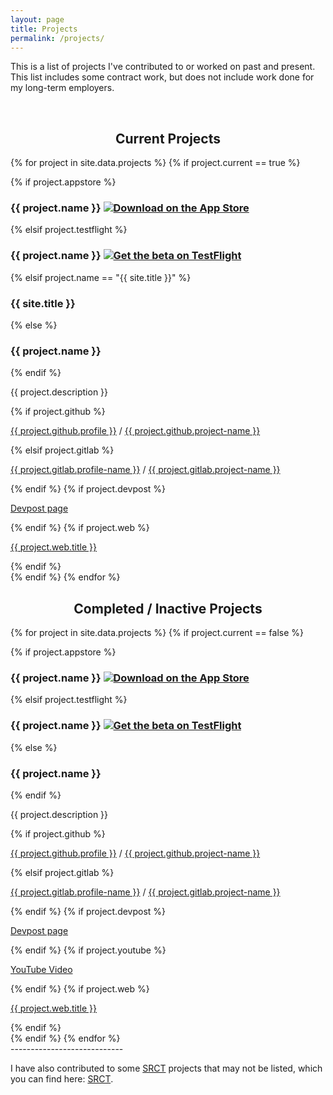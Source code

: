 ```yaml
---
layout: page
title: Projects
permalink: /projects/
---
```


This is a list of projects I've contributed to or worked on past and present. This list includes some contract work, but does not include work done for my long-term employers.

<br />

<center><h2>Current Projects</h2></center>

<div class="current-project-card-columns">
{% for project in site.data.projects %}
{% if project.current == true %}
<div class="card project-card my-2">

{% if project.appstore %}
<h3 class="project-heading">{{ project.name }}  <a href="{{ project.appstore }}"><img class="store-badge" src="{{ site.baseurl }}/resources/AppStore.png" alt="Download on the App Store"></a></h3>
{% elsif project.testflight %}
<h3 class="project-heading">{{ project.name }}  <a href="{{ project.appstore }}"><img class="store-badge" src="{{ site.baseurl }}/resources/testflight-badge.png" alt="Get the beta on TestFlight"></a></h3>
{% elsif project.name == "{{ site.title }}" %}
<h3 class="project-heading">{{ site.title }}</h3>
{% else %}
<h3 class="project-heading">{{ project.name }}</h3>
{% endif %}
<p>{{ project.description }}</p>

{% if project.github %}
<p>
<a href="https://github.com/{{ project.github.profile }}"><i class="fab fa-github"></i> {{ project.github.profile }}</a> / <a href="{{ project.github.project-url }}">{{ project.github.project-name }}</a>
</p>
{% elsif project.gitlab %}
<p>
<a href="{{ project.gitlab.profile-url }}"><i class="fab fa-gitlab"></i> {{ project.gitlab.profile-name }}</a> / <a href="{{ project.gitlab.project-url }}">{{ project.gitlab.project-name }}</a>
</p>
{% endif %}
{% if project.devpost %}
<p>
<a href="{{ project.devpost }}"><i class="fab fa-safari"></i> Devpost page</a>
</p>
{% endif %}
{% if project.web %}
<p>
<a href="{{ project.web.link }}"><i class="fab fa-safari"></i> {{ project.web.title }}</a>
</p>
{% endif %}

</div>
{% endif %} 
{% endfor %}
</div>

<center><h2 class="mt-5 mb-3">Completed / Inactive Projects</h2></center>

<div class="project-card-columns">
{% for project in site.data.projects %}
{% if project.current == false %}
<div class="card project-card my-2">

{% if project.appstore %}
<h3 class="project-heading">{{ project.name }}  <a href="{{ project.appstore }}"><img class="store-badge" src="{{ site.baseurl }}/resources/AppStore.png" alt="Download on the App Store"></a></h3>
{% elsif project.testflight %}
<h3 class="project-heading">{{ project.name }}  <a href="{{ project.appstore }}"><img class="store-badge" src="{{ site.baseurl }}/resources/testflight-badge.png" alt="Get the beta on TestFlight"></a></h3>
{% else %}
<h3 class="project-heading">{{ project.name }}</h3>
{% endif %}
<p>{{ project.description }}</p>

{% if project.github %}
<p>
<a href="https://github.com/{{ project.github.profile }}"><i class="fab fa-github"></i> {{ project.github.profile }}</a> / <a href="{{ project.github.project-url }}">{{ project.github.project-name }}</a>
</p>
{% elsif project.gitlab %}
<p>
<a href="{{ project.gitlab.profile-url }}"><i class="fab fa-gitlab"></i> {{ project.gitlab.profile-name }}</a> / <a href="{{ project.gitlab.project-url }}">{{ project.gitlab.project-name }}</a>
</p>
{% endif %}
{% if project.devpost %}
<p>
<a href="{{ project.devpost }}"><i class="fab fa-safari"></i> Devpost page</a>
</p>
{% endif %}
{% if project.youtube %}
<p>
<a href="{{ project.youtube }}"><i class="fab fa-youtube"></i> YouTube Video</a>
</p>
{% endif %}
{% if project.web %}
<p>
<a href="{{ project.web.link }}"><i class="fab fa-safari"></i> {{ project.web.title }}</a>
</p>
{% endif %}

</div>
{% endif %}
{% endfor %}
</div>
----------------------------

I have also contributed to some [SRCT](http://srct.gmu.edu/) projects that may not be listed, which you can find here: [<i class="fab fa-github"></i> SRCT](https://github.com/SRCT).
